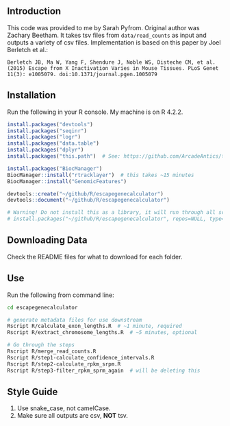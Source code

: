 ## Introduction

This code was provided to me by Sarah Pyfrom. Original author was Zachary Beetham. It takes tsv files from `data/read_counts` as input and outputs a variety of csv files. Implementation is based on this paper by Joel Berletch et al.:

```
Berletch JB, Ma W, Yang F, Shendure J, Noble WS, Disteche CM, et al. (2015) Escape from X Inactivation Varies in Mouse Tissues. PLoS Genet 11(3): e1005079. doi:10.1371/journal.pgen.1005079
```



## Installation

Run the following in your R console. My machine is on R 4.2.2.

```R
install.packages("devtools")
install.packages("seqinr")
install.packages("logr")
install.packages("data.table")
install.packages("dplyr")
install.packages("this.path")  # See: https://github.com/ArcadeAntics/this.path

install.packages("BiocManager")
BiocManager::install("rtracklayer")  # this takes ~15 minutes
BiocManager::install("GenomicFeatures")

devtools::create("~/github/R/escapegenecalculator")
devtools::document("~/github/R/escapegenecalculator")

# Warning! Do not install this as a library, it will run through all scripts
# install.packages("~/github/R/escapegenecalculator", repos=NULL, type='source')  
```



## Downloading Data

Check the README files for what to download for each folder.



## Use

Run the following from command line:

```bash
cd escapegenecalculator

# generate metadata files for use downstream
Rscript R/calculate_exon_lengths.R  # ~1 minute, required
Rscript R/extract_chromosome_lengths.R  # ~5 minutes, optional

# Go through the steps
Rscript R/merge_read_counts.R
Rscript R/step1-calculate_confidence_intervals.R
Rscript R/step2-calculate_rpkm_srpm.R
Rscript R/step3-filter_rpkm_sprm_again  # will be deleting this
```



## Style Guide

1. Use snake_case, not camelCase.
2. Make sure all outputs are csv, **NOT** tsv.